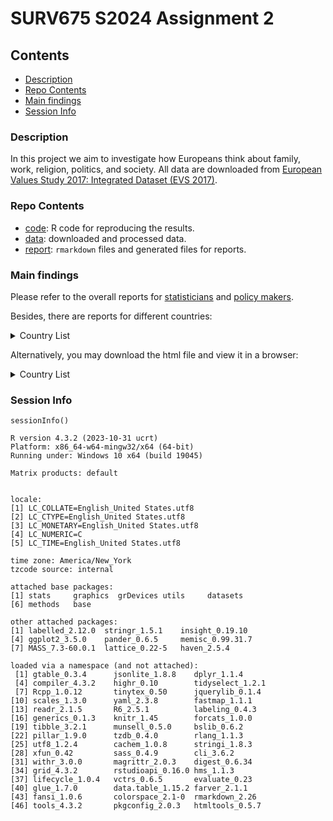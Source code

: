# SURV675 S2024 Assignment 2


## Contents

- [Description](#description)
- [Repo Contents](#repo-contents)
- [Main findings](#main-findings)
- [Session Info](#session-info)


### Description

In this project we aim to investigate how Europeans think about family, work, religion, politics, and society. All data are downloaded from [European Values Study 2017: Integrated Dataset (EVS 2017)](https://search.gesis.org/research_data/ZA7500).


### Repo Contents 

- [code](./code): R code for reproducing the results.
- [data](./data): downloaded and processed data.
- [report](./reports): `rmarkdown` files and generated files for reports.


### Main findings 

Please refer to the overall reports for [statisticians](./reports/Report-for-statisticians.pdf) and [policy makers](./reports/Report-for-policy-makers.pdf). 

Besides, there are reports for different countries:
<details>
<summary>Country List</summary> 
 
* [Albania](./reports/Report-for-country-Albania.md) 
* [Azerbaijan](./reports/Report-for-country-Azerbaijan.md) 
* [Austria](./reports/Report-for-country-Austria.md) 
* [Armenia](./reports/Report-for-country-Armenia.md) 
* [Bosnia and Herzegovina](./reports/Report-for-country-Bosnia-and-Herzegovina.md) 
* [Bulgaria](./reports/Report-for-country-Bulgaria.md) 
* [Belarus](./reports/Report-for-country-Belarus.md) 
* [Croatia](./reports/Report-for-country-Croatia.md) 
* [Czechia](./reports/Report-for-country-Czechia.md) 
* [Denmark](./reports/Report-for-country-Denmark.md) 
* [Estonia](./reports/Report-for-country-Estonia.md) 
* [Finland](./reports/Report-for-country-Finland.md) 
* [France](./reports/Report-for-country-France.md) 
* [Georgia](./reports/Report-for-country-Georgia.md) 
* [Germany](./reports/Report-for-country-Germany.md) 
* [Hungary](./reports/Report-for-country-Hungary.md) 
* [Iceland](./reports/Report-for-country-Iceland.md) 
* [Italy](./reports/Report-for-country-Italy.md) 
* [Latvia](./reports/Report-for-country-Latvia.md) 
* [Lithuania](./reports/Report-for-country-Lithuania.md) 
* [Montenegro](./reports/Report-for-country-Montenegro.md) 
* [Netherlands](./reports/Report-for-country-Netherlands.md) 
* [Norway](./reports/Report-for-country-Norway.md) 
* [Poland](./reports/Report-for-country-Poland.md) 
* [Portugal](./reports/Report-for-country-Portugal.md) 
* [Romania](./reports/Report-for-country-Romania.md) 
* [Russia](./reports/Report-for-country-Russia.md) 
* [Serbia](./reports/Report-for-country-Serbia.md) 
* [Slovakia](./reports/Report-for-country-Slovakia.md) 
* [Slovenia](./reports/Report-for-country-Slovenia.md) 
* [Spain](./reports/Report-for-country-Spain.md) 
* [Sweden](./reports/Report-for-country-Sweden.md) 
* [Switzerland](./reports/Report-for-country-Switzerland.md) 
* [Ukraine](./reports/Report-for-country-Ukraine.md) 
* [North Macedonia](./reports/Report-for-country-North-Macedonia.md) 
* [Great Britain](./reports/Report-for-country-Great-Britain.md) 

</details>

Alternatively, you may download the html file and view it in a browser:
<details>
<summary>Country List</summary> 
 
* [Albania](./reports/Report-for-country-Albania.html) 
* [Azerbaijan](./reports/Report-for-country-Azerbaijan.html) 
* [Austria](./reports/Report-for-country-Austria.html) 
* [Armenia](./reports/Report-for-country-Armenia.html) 
* [Bosnia and Herzegovina](./reports/Report-for-country-Bosnia-and-Herzegovina.md) 
* [Bulgaria](./reports/Report-for-country-Bulgaria.html) 
* [Belarus](./reports/Report-for-country-Belarus.html) 
* [Croatia](./reports/Report-for-country-Croatia.html) 
* [Czechia](./reports/Report-for-country-Czechia.html) 
* [Denmark](./reports/Report-for-country-Denmark.html) 
* [Estonia](./reports/Report-for-country-Estonia.html) 
* [Finland](./reports/Report-for-country-Finland.html) 
* [France](./reports/Report-for-country-France.html) 
* [Georgia](./reports/Report-for-country-Georgia.html) 
* [Germany](./reports/Report-for-country-Germany.html) 
* [Hungary](./reports/Report-for-country-Hungary.html) 
* [Iceland](./reports/Report-for-country-Iceland.html) 
* [Italy](./reports/Report-for-country-Italy.html) 
* [Latvia](./reports/Report-for-country-Latvia.html) 
* [Lithuania](./reports/Report-for-country-Lithuania.html) 
* [Montenegro](./reports/Report-for-country-Montenegro.html) 
* [Netherlands](./reports/Report-for-country-Netherlands.html) 
* [Norway](./reports/Report-for-country-Norway.html) 
* [Poland](./reports/Report-for-country-Poland.html) 
* [Portugal](./reports/Report-for-country-Portugal.html) 
* [Romania](./reports/Report-for-country-Romania.html) 
* [Russia](./reports/Report-for-country-Russia.html) 
* [Serbia](./reports/Report-for-country-Serbia.html) 
* [Slovakia](./reports/Report-for-country-Slovakia.html) 
* [Slovenia](./reports/Report-for-country-Slovenia.html) 
* [Spain](./reports/Report-for-country-Spain.html) 
* [Sweden](./reports/Report-for-country-Sweden.html) 
* [Switzerland](./reports/Report-for-country-Switzerland.html) 
* [Ukraine](./reports/Report-for-country-Ukraine.html) 
* [North Macedonia](./reports/Report-for-country-North-Macedonia.md) 
* [Great Britain](./reports/Report-for-country-Great-Britain.md) 

</details>


### Session Info


```
sessionInfo()

R version 4.3.2 (2023-10-31 ucrt)
Platform: x86_64-w64-mingw32/x64 (64-bit)
Running under: Windows 10 x64 (build 19045)

Matrix products: default


locale:
[1] LC_COLLATE=English_United States.utf8 
[2] LC_CTYPE=English_United States.utf8   
[3] LC_MONETARY=English_United States.utf8
[4] LC_NUMERIC=C                          
[5] LC_TIME=English_United States.utf8    

time zone: America/New_York
tzcode source: internal

attached base packages:
[1] stats     graphics  grDevices utils     datasets 
[6] methods   base     

other attached packages:
[1] labelled_2.12.0  stringr_1.5.1    insight_0.19.10 
[4] ggplot2_3.5.0    pander_0.6.5     memisc_0.99.31.7
[7] MASS_7.3-60.0.1  lattice_0.22-5   haven_2.5.4     

loaded via a namespace (and not attached):
 [1] gtable_0.3.4      jsonlite_1.8.8    dplyr_1.1.4      
 [4] compiler_4.3.2    highr_0.10        tidyselect_1.2.1 
 [7] Rcpp_1.0.12       tinytex_0.50      jquerylib_0.1.4  
[10] scales_1.3.0      yaml_2.3.8        fastmap_1.1.1    
[13] readr_2.1.5       R6_2.5.1          labeling_0.4.3   
[16] generics_0.1.3    knitr_1.45        forcats_1.0.0    
[19] tibble_3.2.1      munsell_0.5.0     bslib_0.6.2      
[22] pillar_1.9.0      tzdb_0.4.0        rlang_1.1.3      
[25] utf8_1.2.4        cachem_1.0.8      stringi_1.8.3    
[28] xfun_0.42         sass_0.4.9        cli_3.6.2        
[31] withr_3.0.0       magrittr_2.0.3    digest_0.6.34    
[34] grid_4.3.2        rstudioapi_0.16.0 hms_1.1.3        
[37] lifecycle_1.0.4   vctrs_0.6.5       evaluate_0.23    
[40] glue_1.7.0        data.table_1.15.2 farver_2.1.1     
[43] fansi_1.0.6       colorspace_2.1-0  rmarkdown_2.26   
[46] tools_4.3.2       pkgconfig_2.0.3   htmltools_0.5.7  
```



